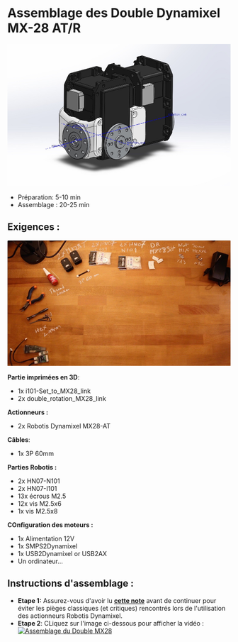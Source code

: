 # Assemblage des Double Dynamixel MX-28 AT/R

![Assemblage de la poitrine](../img/MX_double_rotation_CAD_model.jpg)

- Préparation: 5-10 min
- Assemblage : 20-25 min

## Exigences :
![Assemblage de la poitrine](../img/double_MX28_BOM.jpg)

**Partie imprimées en 3D**:
- 1x i101-Set_to_MX28_link
- 2x double_rotation_MX28_link

**Actionneurs :**
- 2x Robotis Dynamixel MX28-AT

**Câbles**:
- 1x 3P 60mm


**Parties Robotis :**
- 2x HN07-N101
- 2x HN07-I101
- 13x écrous M2.5
- 12x vis M2.5x6
- 1x vis M2.5x8

**COnfiguration des moteurs :**
- 1x Alimentation 12V
- 1x SMPS2Dynamixel
- 1x USB2Dynamixel or USB2AX
- Un ordinateur...



## Instructions d'assemblage :

- **Etape 1:** Assurez-vous d'avoir lu [**cette note**](robotis_tricks.md) avant de continuer pour éviter les pièges classiques (et critiques) rencontrés lors de l'utilisation des actionneurs Robotis Dynamixel.
- **Etape 2**: CLiquez sur l'image ci-dessous pour afficher la vidéo :
[![Assemblage du Double MX28](http://img.youtube.com/vi/9oNGV9ggHaE/0.jpg)](http://youtu.be/9oNGV9ggHaE)
